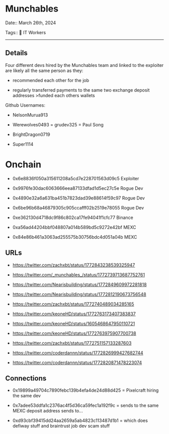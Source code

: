 # Munchables

Date:: March 26th, 2024

Tags:: 💼 IT Workers

---


## Details

Four different devs hired by the Munchables team and linked to the exploiter are likely all the same person as they:

- recommended each other for the job 

- regularly transferred payments to the same two exchange deposit addresses >funded each others wallets

Github Usernames:

- NelsonMurua913

- Werewolves0493 = grudev325 = Paul Song

- BrightDragon0719

- Super1114


# Onchain

- 0x6e8836f050a315611208a5cd7e228701563d09c5 Exploiter

- 0x9976fe30dac6063666eea87133dfad1d5ec27c5e Rogue Dev

- 0x4890e32a6a631ba451b7823dad39e88614f59c97 Rogue Dev

- 0x6be96b68a46879305c905ccafff02b2519e78055 Rogue Dev

- 0xe362130d4718dc9f86c802ca17fe94041f1cfc77 Binance 

- 0xa56ad44204bbf048807a014b589bd5c9272e42bf MEXC

- 0x84e86b461a3063ad255575b30756bdc4d051a04b MEXC

  

## URLs

- https://twitter.com/zachxbt/status/1772843238539325947

- https://twitter.com/_munchables_/status/1772739713687752761

- https://twitter.com/Nearisbuilding/status/1772849609972281818

- https://twitter.com/Nearisbuilding/status/1772812190673756548

- https://twitter.com/zachxbt/status/1772740489034285165

- https://twitter.com/keoneHD/status/1772763173407383837

- https://twitter.com/keoneHD/status/1605468647950110721

- https://twitter.com/keoneHD/status/1772763975907700738

- https://twitter.com/zachxbt/status/1772751157133287603

- https://twitter.com/coderdannn/status/1772826999427682744

- https://twitter.com/coderdannn/status/1772820871478223074



## Connections

- 0x19899a49704c7890febc139b4efa4de24d88d425 = Pixelcraft hiring the same dev

- 0x7adee53ddfa1c2376ac4f5d36ca59fec1a192f9c = sends to the same MEXC deposit address sends to...

- 0xd93cbf39415dd24aa2659a5ab4823c113487d1b1 = which does defiway stuff and braintrust job dev scam stuff
